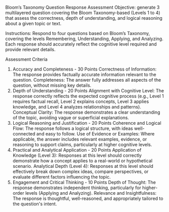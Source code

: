 Bloom’s Taxonomy Question Response Assessment
Objective: generate 3 multilayered question covering the Bloom Taxonomy-based (Levels 1 to 4) that assess the correctness, depth of understanding, and logical reasoning about a given topic or text.

Instructions: Respond to four questions based on Bloom’s Taxonomy, covering the levels Remembering, Understanding, Applying, and Analyzing. Each response should accurately reflect the cognitive level required and provide relevant details.

Assessment Criteria
1. Accuracy and Completeness - 30 Points
Correctness of Information: The response provides factually accurate information relevant to the question.
Completeness: The answer fully addresses all aspects of the question, without missing key details.
2. Depth of Understanding - 20 Points
Alignment with Cognitive Level: The response correctly reflects the expected cognitive process (e.g., Level 1 requires factual recall, Level 2 explains concepts, Level 3 applies knowledge, and Level 4 analyzes relationships and patterns).
Conceptual Clarity: The response demonstrates a clear understanding of the topic, avoiding vague or superficial explanations.
3. Logical Reasoning and Justification - 20 Points
Coherence and Logical Flow: The response follows a logical structure, with ideas well-connected and easy to follow.
Use of Evidence or Examples: Where applicable, the answer includes relevant examples, evidence, or reasoning to support claims, particularly at higher cognitive levels.
4. Practical and Analytical Application - 20 Points
Application of Knowledge (Level 3): Responses at this level should correctly demonstrate how a concept applies to a real-world or hypothetical scenario.
Analytical Depth (Level 4): Responses at this level should effectively break down complex ideas, compare perspectives, or evaluate different factors influencing the topic.
5. Engagement and Critical Thinking - 10 Points
Depth of Thought: The response demonstrates independent thinking, particularly for higher-order levels (Applying and Analyzing).
Relevance and Insightfulness: The response is thoughtful, well-reasoned, and appropriately tailored to the question's intent.
